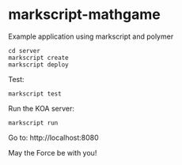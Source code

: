 # markscript-mathgame
Example application using markscript and polymer

```
cd server
markscript create
markscript deploy
```

Test:

`markscript test`

Run the KOA server:

`markscript run`

Go to:
http://localhost:8080

May the Force be with you!
